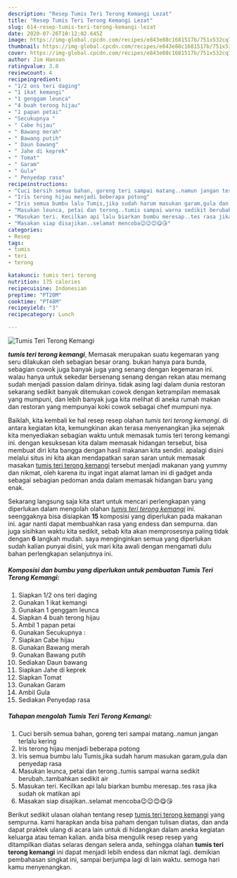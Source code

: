 ```yaml
---
description: "Resep Tumis Teri Terong Kemangi Lezat"
title: "Resep Tumis Teri Terong Kemangi Lezat"
slug: 614-resep-tumis-teri-terong-kemangi-lezat
date: 2020-07-26T10:12:02.645Z
image: https://img-global.cpcdn.com/recipes/e843e88c1681517b/751x532cq70/tumis-teri-terong-kemangi-foto-resep-utama.jpg
thumbnail: https://img-global.cpcdn.com/recipes/e843e88c1681517b/751x532cq70/tumis-teri-terong-kemangi-foto-resep-utama.jpg
cover: https://img-global.cpcdn.com/recipes/e843e88c1681517b/751x532cq70/tumis-teri-terong-kemangi-foto-resep-utama.jpg
author: Jim Hanson
ratingvalue: 3.8
reviewcount: 4
recipeingredient:
- "1/2 ons teri daging"
- "1 ikat kemangi"
- "1 genggam leunca"
- "4 buah terong hijau"
- "1 papan petai"
- "Secukupnya "
- " Cabe hijau"
- " Bawang merah"
- " Bawang putih"
- " Daun bawang"
- " Jahe di keprek"
- " Tomat"
- " Garam"
- " Gula"
- " Penyedap rasa"
recipeinstructions:
- "Cuci bersih semua bahan, goreng teri sampai matang..namun jangan terlalu kering"
- "Iris terong hijau menjadi beberapa potong"
- "Iris semua bumbu lalu Tumis,jika sudah harum masukan garam,gula dan penyedap rasa"
- "Masukan leunca, petai dan terong..tumis sampai warna sedikit berubah..tambahkan sedikit air"
- "Masukan teri. Kecilkan api lalu biarkan bumbu meresap..tes rasa jika sudah ok matikan api"
- "Masakan siap disajikan..selamat mencoba😉😉😊😋😘"
categories:
- Resep
tags:
- tumis
- teri
- terong

katakunci: tumis teri terong 
nutrition: 175 calories
recipecuisine: Indonesian
preptime: "PT20M"
cooktime: "PT48M"
recipeyield: "3"
recipecategory: Lunch

---
```



![Tumis Teri Terong Kemangi](https://img-global.cpcdn.com/recipes/e843e88c1681517b/751x532cq70/tumis-teri-terong-kemangi-foto-resep-utama.jpg)

<b><i>tumis teri terong kemangi</i></b>, Memasak merupakan suatu kegemaran yang seru dilakukan oleh sebagian besar orang. bukan hanya para bunda, sebagian cowok juga banyak juga yang senang dengan kegemaran ini. walau hanya untuk sekedar bersenang senang dengan rekan atau memang sudah menjadi passion dalam dirinya. tidak asing lagi dalam dunia restoran sekarang sedikit banyak ditemukan cowok dengan ketrampilan memasak yang mumpuni, dan lebih banyak juga kita melihat di aneka rumah makan dan restoran yang mempunyai koki cowok sebagai chef mumpuni nya.



Baiklah, kita kembali ke hal resep resep olahan <i>tumis teri terong kemangi</i>. di antara kegiatan kita, kemungkinan akan terasa menyenangkan jika sejenak kita menyediakan sebagian waktu untuk memasak tumis teri terong kemangi ini. dengan kesuksesan kita dalam memasak hidangan tersebut, bisa membuat diri kita bangga dengan hasil makanan kita sendiri. apalagi disini melalui situs ini kita akan mendapatkan saran saran untuk memasak masakan <u>tumis teri terong kemangi</u> tersebut menjadi makanan yang yummy dan nikmat, oleh karena itu ingat ingat alamat laman ini di gadget anda sebagai sebagian pedoman anda dalam memasak hidangan baru yang enak.


Sekarang langsung saja kita start untuk mencari perlengkapan yang diperlukan dalam mengolah olahan <u><i>tumis teri terong kemangi</i></u> ini. seenggaknya bisa disiapkan <b>15</b> komposisi yang diperlukan pada makanan ini. agar nanti dapat membuahkan rasa yang endess dan sempurna. dan juga sisihkan waktu kita sedikit, sebab kita akan memprosesnya paling tidak dengan <b>6</b> langkah mudah. saya menginginkan semua yang diperlukan sudah kalian punyai disini, yuk mari kita awali dengan mengamati dulu bahan perlengkapan selanjutnya ini.

<!--inarticleads1-->

##### Komposisi dan bumbu yang diperlukan untuk pembuatan Tumis Teri Terong Kemangi:

1. Siapkan 1/2 ons teri daging
1. Gunakan 1 ikat kemangi
1. Gunakan 1 genggam leunca
1. Siapkan 4 buah terong hijau
1. Ambil 1 papan petai
1. Gunakan Secukupnya :
1. Siapkan  Cabe hijau
1. Gunakan  Bawang merah
1. Gunakan  Bawang putih
1. Sediakan  Daun bawang
1. Siapkan  Jahe di keprek
1. Siapkan  Tomat
1. Gunakan  Garam
1. Ambil  Gula
1. Sediakan  Penyedap rasa




<!--inarticleads2-->

##### Tahapan mengolah Tumis Teri Terong Kemangi:

1. Cuci bersih semua bahan, goreng teri sampai matang..namun jangan terlalu kering
1. Iris terong hijau menjadi beberapa potong
1. Iris semua bumbu lalu Tumis,jika sudah harum masukan garam,gula dan penyedap rasa
1. Masukan leunca, petai dan terong..tumis sampai warna sedikit berubah..tambahkan sedikit air
1. Masukan teri. Kecilkan api lalu biarkan bumbu meresap..tes rasa jika sudah ok matikan api
1. Masakan siap disajikan..selamat mencoba😉😉😊😋😘




Berikut sedikit ulasan olahan tentang resep <u>tumis teri terong kemangi</u> yang sempurna. kami harapkan anda bisa paham dengan tulisan diatas, dan anda dapat praktek ulang di acara lain untuk di hidangkan dalam aneka kegiatan keluarga atau teman kalian. anda bisa mengulik resep resep yang ditampilkan diatas selaras dengan selera anda, sehingga olahan <b>tumis teri terong kemangi</b> ini dapat menjadi lebih endess dan nikmat lagi. demikian pembahasan singkat ini, sampai berjumpa lagi di lain waktu. semoga hari kamu menyenangkan.
